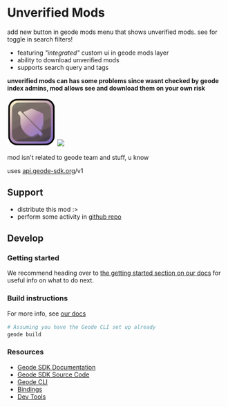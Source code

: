 # Unverified Mods
add new button in geode mods menu that shows unverified mods.
see for toggle in search filters!

- featuring *"integrated"* custom ui in geode mods layer
- ability to download unverified mods
- supports search query and tags

**unverified mods can has some problems since wasnt checked by geode index admins, mod allows see and download them on your own risk**

<img src="logo.png" width="112" alt="the mod's logo" />

<img src="https://repository-images.githubusercontent.com/837613599/c695114f-8592-43a4-b97c-15accb4e0ace" width="1337" />

mod isn't related to geode team and stuff, u know

uses [api.geode-sdk.org](https://geode-sdk.github.io/server/)/v1

## Support
- distribute this mod :>
- perform some activity in [github repo](https://github.com/user95401/Unverified-Mods)

## Develop

### Getting started
We recommend heading over to [the getting started section on our docs](https://docs.geode-sdk.org/getting-started/) for useful info on what to do next.

### Build instructions
For more info, see [our docs](https://docs.geode-sdk.org/getting-started/create-mod#build)
```sh
# Assuming you have the Geode CLI set up already
geode build
```

### Resources
* [Geode SDK Documentation](https://docs.geode-sdk.org/)
* [Geode SDK Source Code](https://github.com/geode-sdk/geode/)
* [Geode CLI](https://github.com/geode-sdk/cli)
* [Bindings](https://github.com/geode-sdk/bindings/)
* [Dev Tools](https://github.com/geode-sdk/DevTools)
